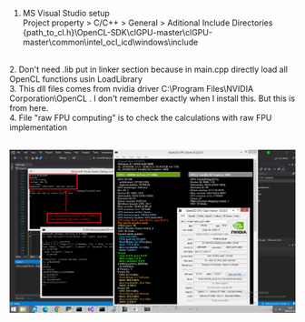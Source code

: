 1. MS Visual Studio setup<br />
Project property >  C/C++ > General > Aditional Include Directories<br />
  {path_to_cl.h}\OpenCL-SDK\clGPU-master\clGPU-master\common\intel_ocl_icd\windows\include<br />
  <br />
2. Don't need .lib put in linker section because in main.cpp directly load all OpenCL functions usin LoadLibrary <br />
3. This dll files comes from nvidia driver C:\Program Files\NVIDIA Corporation\OpenCL . I don't remember exactly when I install this. But this is from here.  <br />
4. File "raw FPU computing" is to check the calculations with raw FPU implementation <br /><br />

![nvidiaGT540M_opencl_access.png](https://raw.githubusercontent.com/KarolDuracz/scratchpad/main/OpenCL%20via%20ASUS%20with%20GT540M/nvidiaGT540M_opencl_access.png)
